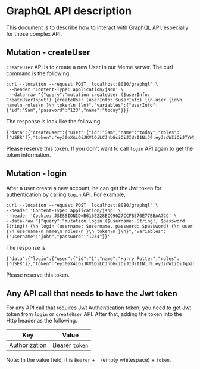# GraphQL API description
This document is to describe how to interact with GraphQL API, especially for those complex API.

## Mutation - createUser
`createUser` API is to create a new User in our Meme server. The curl command is the following.
``` shell script
curl --location --request POST 'localhost:8080/graphql' \
 --header 'Content-Type: application/json' \
 --data-raw '{"query":"mutation createUser ($userInfo: CreateUserInput!) {createUser (userInfo: $userInfo) {\n user {id\n name\n roles\n }\n token\n }\n}","variables":{"userInfo":{"id":"Sam","password":"123","name":"today"}}}'
```
The response is look like the following
``` shell script
{"data":{"createUser":{"user":{"id":"Sam","name":"today","roles":["USER"]},"token":"eyJ0eXAiOiJKV1QiLCJhbGciOiJIUzI1NiJ9.eyJzdWIiOiJTYW0iLCJpc3MiOiJtZW1ldGFsayIsImV4cCI6MTYwOTEzOTA1OCwiaWF0IjoxNjA2NTQ3MDU4fQ.Fae1qH7fQoJ1gHIXelOIHBVsXx0thzzdYrxeZrh_8mc"}}}
```
Please reserve this token. If you don't want to call `login` API again to get the token information.

## Mutation - login
After a user create a new account, he can get the Jwt token for authentication by calling `login` API. For example,
``` shell script
curl --location --request POST 'localhost:8080/graphql' \
--header 'Content-Type: application/json' \
--header 'Cookie: JSESSIONID=B616E228ECC9627CCFB570E77BBAA7CC' \
--data-raw '{"query":"mutation login ($username: String!, $password: String!) {\n login (username: $username, password: $password) {\n user {\n username\n name\n roles\n }\n token\n }\n}","variables":{"username":"john","password":"1234"}}'
```
The response is
``` 
{"data":{"login":{"user":{"id":"1","name":"Harry Potter","roles":["USER"]},"token":"eyJ0eXAiOiJKV1QiLCJhbGciOiJIUzI1NiJ9.eyJzdWIiOiJqb2huIiwiaXNzIjoibWVtZXRhbGsiLCJleHAiOjE2MTI4MjA4NDIsImlhdCI6MTYxMDIyODg0Mn0.lsomE6NJOXBZZyYSRyFNdDlJuGf1KuLxzWQnx3LDiBI"}}}
```
Please reserve this token. 

## Any API call that needs to have the Jwt token
For any API call that requires Jwt Authentication token, you need to get Jwt token from `login` or `createUser` API.
After that, adding the token into the Http header as the following.

| Key        | Value           |
| ------------- |:-------------:|
| Authorization | Bearer `token`|
Note: In the value field, it is `Bearer` + ` ` (empty whitespace) + `token`.
